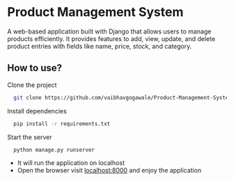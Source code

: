 
# Product Management System 

A web-based application built with Django that allows users to manage products efficiently. It provides features to add, view, update, and delete product entries with fields like name, price, stock, and category.

## How to use?

Clone the project

```bash
  git clone https://github.com/vaibhavgogawale/Product-Management-System-in-Django.git
```

Install dependencies

```bash
  pip install -r requirements.txt
```

Start the server

```bash
  python manage.py runserver
```
- It will run the application on localhost
- Open the browser visit [localhost:8000](http://localhost:8000) and enjoy the application
